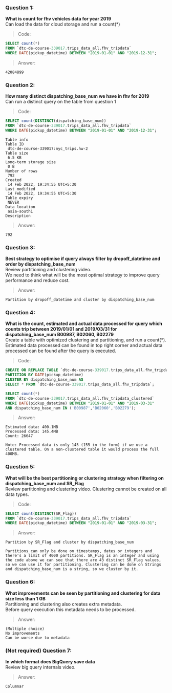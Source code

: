 ### Question 1: 
**What is count for fhv vehicles data for year 2019**  
Can load the data for cloud storage and run a count(*)
> Code:
```sql
SELECT count(*)
FROM `dtc-de-course-339017.trips_data_all.fhv_tripdata`
WHERE DATE(pickup_datetime) BETWEEN "2019-01-01" AND "2019-12-31";
```
>Answer:
```
42084899
```

### Question 2: 
**How many distinct dispatching_base_num we have in fhv for 2019**  
Can run a distinct query on the table from question 1
> Code:
```sql
SELECT count(DISTINCT(dispatching_base_num))
FROM `dtc-de-course-339017.trips_data_all.fhv_tripdata`
WHERE DATE(pickup_datetime) BETWEEN "2019-01-01" AND "2019-12-31";
```
```
Table info
Table ID
 dtc-de-course-339017:nyc_trips.hw-2 
Table size
 6.5 KB 
Long-term storage size
 0 B 
Number of rows
 792 
Created
 14 Feb 2022, 19:34:55 UTC+5:30 
Last modified
 14 Feb 2022, 19:34:55 UTC+5:30 
Table expiry
 NEVER 
Data location
 asia-south1 
Description

```

>Answer:
```
792
```

### Question 3: 
**Best strategy to optimise if query always filter by dropoff_datetime and order by dispatching_base_num**  
Review partitioning and clustering video.   
We need to think what will be the most optimal strategy to improve query 
performance and reduce cost.
>Answer:
```
Partition by dropoff_datetime and cluster by dispatching_base_num
```

### Question 4: 
**What is the count, estimated and actual data processed for query which counts trip between 2019/01/01 and 2019/03/31 for dispatching_base_num B00987, B02060, B02279**  
Create a table with optimized clustering and partitioning, and run a 
count(*). Estimated data processed can be found in top right corner and
actual data processed can be found after the query is executed.
>Code:
```sql
CREATE OR REPLACE TABLE `dtc-de-course-339017.trips_data_all.fhv_tripdata_clustered`
PARTITION BY DATE(pickup_datetime)
CLUSTER BY dispatching_base_num AS
SELECT * FROM `dtc-de-course-339017.trips_data_all.fhv_tripdata`;

SELECT count(*)
FROM `dtc-de-course-339017.trips_data_all.fhv_tripdata_clustered`
WHERE DATE(pickup_datetime) BETWEEN "2019-01-01" AND "2019-03-31"
AND dispatching_base_num IN ('B00987','B02060','B02279');
```
>Answer:
```
Estimated data: 400.1MB
Processed data: 145.4MB
Count: 26647

Note: Processed data is only 145 (155 in the form) if we use a clustered table. On a non-clustered table it would process the full 400MB.
```

### Question 5: 
**What will be the best partitioning or clustering strategy when filtering on dispatching_base_num and SR_Flag**  
Review partitioning and clustering video. 
Clustering cannot be created on all data types.
>Code:
```sql
SELECT count(DISTINCT(SR_Flag))
FROM `dtc-de-course-339017.trips_data_all.fhv_tripdata`
WHERE DATE(pickup_datetime) BETWEEN "2019-01-01" AND "2019-03-31";
```
>Answer:
```
Partition by SR_Flag and cluster by dispatching_base_num

Partitions can only be done on timestamps, dates or integers and there's a limit of 4000 partitions. SR_Flag is an integer and using the code above we can see that there are 43 distinct SR_Flag values, so we can use it for partitioning. Clustering can be done on Strings and dispatching_base_num is a string, so we cluster by it.
```

### Question 6: 
**What improvements can be seen by partitioning and clustering for data size less than 1 GB**  
Partitioning and clustering also creates extra metadata.  
Before query execution this metadata needs to be processed.

>Answer:
```
(Multiple choice)
No improvements
Can be worse due to metadata
```

### (Not required) Question 7: 
**In which format does BigQuery save data**  
Review big query internals video.

>Answer:
```
Columnar
```
